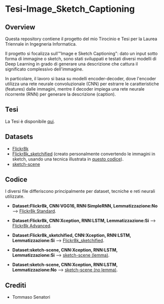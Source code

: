 # Tesi-Image_Sketch_Captioning

## Overview
Questa repository contiene il progetto del mio Tirocinio e Tesi per la Laurea Triennale in Ingegneria Informatica.

Il progetto si focalizza sull'"Image e Sketch Captioning": dato un input sotto forma di immagine o sketch, sono stati sviluppati e testati diversi modelli di Deep Learning in grado di generare una descrizione che cattura il significato complessivo dell'immagine.

In particolare, il lavoro si basa su modelli encoder-decoder, dove l'encoder utilizza una rete neurale convoluzionale (CNN) per estrarre le caratteristiche (features) dalle immagini, mentre il decoder impiega una rete neurale ricorrente (RNN) per generare la descrizione (caption).


## Tesi
La Tesi è disponibile [qui](TesiTommasoSenatori.pdf).
## Datasets
- [Flickr8k](https://www.kaggle.com/datasets/adityajn105/flickr8k)
- [Flickr8k_sketchified](https://www.kaggle.com/datasets/tommasosenatori/flickr8k-sketch) (creato personalmente convertendo le immagini in sketch, usando una tecnica illustrata in [questo codice](how_to_sketch.ipynb)).
- [sketch-scene](https://huggingface.co/datasets/zoheb/sketch-scene)
## Codice
I diversi file differiscono principalmente per dataset, tecniche e reti neurali utilizzate.
- **Dataset:Flickr8k, CNN:VGG16, RNN:SimpleRNN, Lemmatizzazione:No** --> [Flickr8k Standard](ImageCaptionInd.ipynb).

- **Dataset:Flickr8k, CNN:Xception, RNN:LSTM, Lemmatizzazione:Si** --> [Flickr8k Advanced](ImageCaptionSit.ipynb).
- **Dataset:Flickr8k_sketchified, CNN:Xception, RNN:LSTM, Lemmatizzazione:Si** --> [Flickr8k_sketchified](SketchifiedCaption.ipynb).
- **Dataset:sketch-scene, CNN:Xception, RNN:LSTM, Lemmatizzazione:Si** --> [sketch-scene (lemma)](SketchCaption.ipynb).
- **Dataset:sketch-scene, CNN:Xception, RNN:LSTM, Lemmatizzazione:No** --> [sketch-scene (no lemma)](SketchCaption(no_lemma).ipynb).
## Crediti
- Tommaso Senatori

